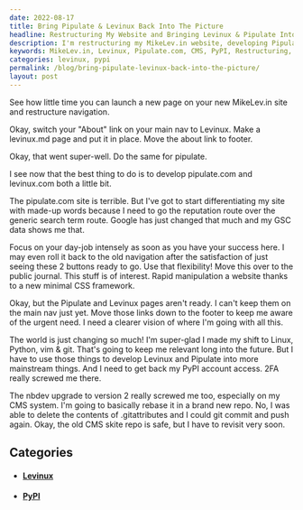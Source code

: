 ```yaml
---
date: 2022-08-17
title: Bring Pipulate & Levinux Back Into The Picture
headline: Restructuring My Website and Bringing Levinux & Pipulate Into the Spotlight
description: I'm restructuring my MikeLev.in website, developing Pipulate.com, and upgrading my CMS system. I'm also aware of the need to make Levinux and Pipulate more mainstream, and to get back my PyPI account access. Join me as I work to make these changes and more!
keywords: MikeLev.in, Levinux, Pipulate.com, CMS, PyPI, Restructuring, Developing, Upgrading, Mainstream, Rebasing
categories: levinux, pypi
permalink: /blog/bring-pipulate-levinux-back-into-the-picture/
layout: post
---
```



See how little time you can launch a new page on your new MikeLev.in site and
restructure navigation.

Okay, switch your "About" link on your main nav to Levinux. Make a levinux.md
page and put it in place. Move the about link to footer.

Okay, that went super-well. Do the same for pipulate.

I see now that the best thing to do is to develop pipulate.com and levinux.com
both a little bit.

The pipulate.com site is terrible. But I've got to start differentiating my
site with made-up words because I need to go the reputation route over the
generic search term route. Google has just changed that much and my GSC data
shows me that.

Focus on your day-job intensely as soon as you have your success here. I may
even roll it back to the old navigation after the satisfaction of just seeing
these 2 buttons ready to go. Use that flexibility! Move this over to the public
journal. This stuff is of interest. Rapid manipulation a website thanks to a
new minimal CSS framework.

Okay, but the Pipulate and Levinux pages aren't ready. I can't keep them on the
main nav just yet. Move those links down to the footer to keep me aware of the
urgent need. I need a clearer vision of where I'm going with all this.

The world is just changing so much! I'm super-glad I made my shift to Linux,
Python, vim & git. That's going to keep me relevant long into the future. But I
have to use those things to develop Levinux and Pipulate into more mainstream
things. And I need to get back my PyPI account access. 2FA really screwed me
there.

The nbdev upgrade to version 2 really screwed me too, especially on my CMS
system. I'm going to basically rebase it in a brand new repo. No, I was able to
delete the contents of .gitattributes and I could git commit and push again.
Okay, the old CMS skite repo is safe, but I have to revisit very soon.



## Categories

<ul>
<li><h4><a href='/levinux/'>Levinux</a></h4></li>
<li><h4><a href='/pypi/'>PyPI</a></h4></li></ul>